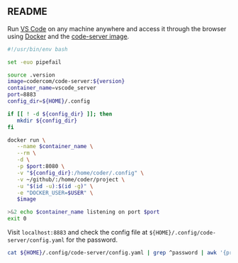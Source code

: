 ## README

Run [VS Code](https://github.com/Microsoft/vscode) on any machine anywhere and
access it through the browser using
[Docker](https://hub.docker.com/r/codercom/code-server) and the [code-server
image](https://hub.docker.com/r/codercom/code-server).

```bash
#!/usr/bin/env bash

set -euo pipefail

source .version
image=codercom/code-server:${version}
container_name=vscode_server
port=8883
config_dir=${HOME}/.config

if [[ ! -d ${config_dir} ]]; then
   mkdir ${config_dir}
fi

docker run \
   --name $container_name \
   --rm \
   -d \
   -p $port:8080 \
   -v "${config_dir}:/home/coder/.config" \
   -v ~/github/:/home/coder/project \
   -u "$(id -u):$(id -g)" \
   -e "DOCKER_USER=$USER" \
   $image

>&2 echo $container_name listening on port $port
exit 0
```

Visit `localhost:8883` and check the config file at
`${HOME}/.config/code-server/config.yaml` for the password.

```bash
cat ${HOME}/.config/code-server/config.yaml | grep ^password | awk '{print $2}'
```
